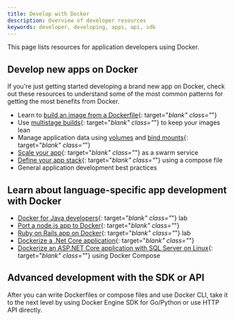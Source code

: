 ```yaml
---
title: Develop with Docker
description: Overview of developer resources
keywords: developer, developing, apps, api, sdk
---
```


This page lists resources for application developers using Docker.

## Develop new apps on Docker

If you're just getting started developing a brand new app on Docker, check out
these resources to understand some of the most common patterns for getting the
most benefits from Docker.

- Learn to [build an image from a Dockerfile](/get-started/part2.md){: target="_blank" class="_"}
- Use [multistage builds](/engine/userguide/eng-image/multistage-build.md){: target="_blank" class="_"} to keep your images lean
- Manage application data using [volumes](/engine/admin/volumes/volumes.md) and [bind mounts](/engine/admin/volumes/bind-mounts.md){: target="_blank" class="_"}
- [Scale your app](/get-started/part3.md){: target="_blank" class="_"} as a swarm service
- [Define your app stack](/get-started/part5.md){: target="_blank" class="_"} using a compose file
- General application development best practices

## Learn about language-specific app development with Docker

- [Docker for Java developers](https://github.com/docker/labs/tree/master/developer-tools/java/){: target="_blank" class="_"} lab
- [Port a node.js app to Docker](https://github.com/docker/labs/tree/master/developer-tools/nodejs/porting){: target="_blank" class="_"}
- [Ruby on Rails app on Docker](https://github.com/docker/labs/tree/master/developer-tools/ruby){: target="_blank" class="_"} lab
- [Dockerize a .Net Core application](/engine/examples/dotnetcore/){: target="_blank" class="_"}
- [Dockerize an ASP.NET Core application with SQL Server on Linux](/compose/aspnet-mssql-compose/){: target="_blank" class="_"} using Docker Compose

## Advanced development with the SDK or API

After you can write Dockerfiles or compose files and use Docker CLI, take it to the next level by using Docker Engine SDK for Go/Python or use HTTP API directly.
